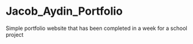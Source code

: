 # Jacob_Aydin_Portfolio
Simple portfolio website that has been completed in a week for a school project

